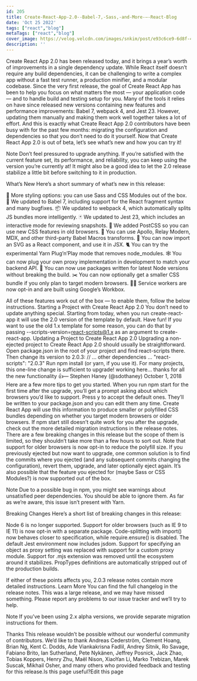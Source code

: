 ```yaml
---
id: 205
title: Create-React-App-2.0--Babel-7,-Sass,-and-More-–-React-Blog
date: 'Oct 25 2022'
tags: ["react","blog"]
metaTags: ["react","blog"]
cover_image: https://velog.velcdn.com/images/snkim/post/e93c6ce9-6d8f-4957-8e4f-30ab8330e217/reactJS.png
description: ''
---
```


Create React App 2.0 has been released today, and it brings a year’s worth of improvements in a single dependency update.
While React itself doesn’t require any build dependencies, it can be challenging to write a complex app without a fast test runner, a production minifier, and a modular codebase. Since the very first release, the goal of Create React App has been to help you focus on what matters the most — your application code — and to handle build and testing setup for you.
Many of the tools it relies on have since released new versions containing new features and performance improvements: Babel 7, webpack 4, and Jest 23. However, updating them manually and making them work well together takes a lot of effort. And this is exactly what Create React App 2.0 contributors have been busy with for the past few months: migrating the configuration and dependencies so that you don’t need to do it yourself.
Now that Create React App 2.0 is out of beta, let’s see what’s new and how you can try it!

Note
Don’t feel pressured to upgrade anything. If you’re satisfied with the current feature set, its performance, and reliability, you can keep using the version you’re currently at! It might also be a good idea to let the 2.0 release stabilize a little bit before switching to it in production.

What’s New 
Here’s a short summary of what’s new in this release:

🎉 More styling options: you can use Sass and CSS Modules out of the box.
🐠 We updated to Babel 7, including support for the React fragment syntax and many bugfixes.
📦 We updated to webpack 4, which automatically splits JS bundles more intelligently.
🃏 We updated to Jest 23, which includes an interactive mode for reviewing snapshots.
💄 We added PostCSS so you can use new CSS features in old browsers.
💎 You can use Apollo, Relay Modern, MDX, and other third-party Babel Macros transforms.
🌠 You can now import an SVG as a React component, and use it in JSX.
🐈 You can try the experimental Yarn Plug’n’Play mode that removes node_modules.
🕸 You can now plug your own proxy implementation in development to match your backend API.
🚀 You can now use packages written for latest Node versions without breaking the build.
✂️ You can now optionally get a smaller CSS bundle if you only plan to target modern browsers.
👷‍♀️ Service workers are now opt-in and are built using Google’s Workbox.

All of these features work out of the box — to enable them, follow the below instructions.
Starting a Project with Create React App 2.0 
You don’t need to update anything special. Starting from today, when you run create-react-app it will use the 2.0 version of the template by default. Have fun!
If you want to use the old 1.x template for some reason, you can do that by passing --scripts-version=react-scripts@1.x as an argument to create-react-app.
Updating a Project to Create React App 2.0 
Upgrading a non-ejected project to Create React App 2.0 should usually be straightforward. Open package.json in the root of your project and find react-scripts there.
Then change its version to 2.0.3:
  // ... other dependencies ...
  "react-scripts": "2.0.3"
Run npm install (or yarn, if you use it). For many projects, this one-line change is sufficient to upgrade!
working here... thanks for all the new functionality 👍— Stephen Haney (@sdothaney) October 1, 2018
Here are a few more tips to get you started.
When you run npm start for the first time after the upgrade, you’ll get a prompt asking about which browsers you’d like to support. Press y to accept the default ones. They’ll be written to your package.json and you can edit them any time. Create React App will use this information to produce smaller or polyfilled CSS bundles depending on whether you target modern browsers or older browsers.
If npm start still doesn’t quite work for you after the upgrade, check out the more detailed migration instructions in the release notes. There are a few breaking changes in this release but the scope of them is limited, so they shouldn’t take more than a few hours to sort out. Note that support for older browsers is now opt-in to reduce the polyfill size.
If you previously ejected but now want to upgrade, one common solution is to find the commits where you ejected (and any subsequent commits changing the configuration), revert them, upgrade, and later optionally eject again. It’s also possible that the feature you ejected for (maybe Sass or CSS Modules?) is now supported out of the box.

Note
Due to a possible bug in npm, you might see warnings about unsatisfied peer dependencies. You should be able to ignore them. As far as we’re aware, this issue isn’t present with Yarn.

Breaking Changes 
Here’s a short list of breaking changes in this release:

Node 6 is no longer supported.
Support for older browsers (such as IE 9 to IE 11) is now opt-in with a separate package.
Code-splitting with import() now behaves closer to specification, while require.ensure() is disabled.
The default Jest environment now includes jsdom.
Support for specifying an object as proxy setting was replaced with support for a custom proxy module.
Support for .mjs extension was removed until the ecosystem around it stabilizes.
PropTypes definitions are automatically stripped out of the production builds.

If either of these points affects you, 2.0.3 release notes contain more detailed instructions.
Learn More 
You can find the full changelog in the release notes. This was a large release, and we may have missed something. Please report any problems to our issue tracker and we’ll try to help.

Note
If you’ve been using 2.x alpha versions, we provide separate migration instructions for them.

Thanks 
This release wouldn’t be possible without our wonderful community of contributors. We’d like to thank Andreas Cederström, Clement Hoang, Brian Ng, Kent C. Dodds, Ade Viankakrisna Fadlil, Andrey Sitnik, Ro Savage, Fabiano Brito, Ian Sutherland, Pete Nykänen, Jeffrey Posnick, Jack Zhao, Tobias Koppers, Henry Zhu, Maël Nison, XiaoYan Li, Marko Trebizan, Marek Suscak, Mikhail Osher, and many others who provided feedback and testing for this release.Is this page useful?Edit this page
